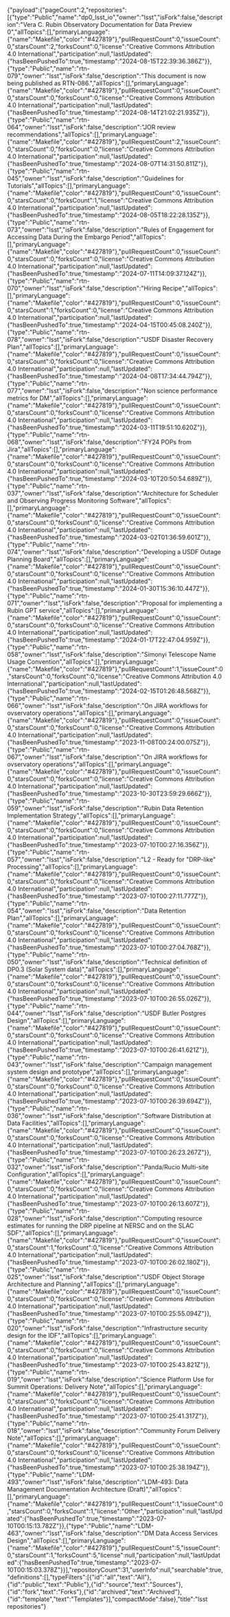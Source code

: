 {"payload":{"pageCount":2,"repositories":[{"type":"Public","name":"dp0_lsst_io","owner":"lsst","isFork":false,"description":"Vera C. Rubin Observatory Documentation for Data Preview 0","allTopics":[],"primaryLanguage":{"name":"Makefile","color":"#427819"},"pullRequestCount":0,"issueCount":0,"starsCount":2,"forksCount":0,"license":"Creative Commons Attribution 4.0 International","participation":null,"lastUpdated":{"hasBeenPushedTo":true,"timestamp":"2024-08-15T22:39:36.386Z"}},{"type":"Public","name":"rtn-079","owner":"lsst","isFork":false,"description":"This document is now being published as RTN-086.","allTopics":[],"primaryLanguage":{"name":"Makefile","color":"#427819"},"pullRequestCount":0,"issueCount":0,"starsCount":0,"forksCount":0,"license":"Creative Commons Attribution 4.0 International","participation":null,"lastUpdated":{"hasBeenPushedTo":true,"timestamp":"2024-08-14T21:02:21.935Z"}},{"type":"Public","name":"rtn-064","owner":"lsst","isFork":false,"description":"JOR review recommendations","allTopics":[],"primaryLanguage":{"name":"Makefile","color":"#427819"},"pullRequestCount":2,"issueCount":0,"starsCount":0,"forksCount":0,"license":"Creative Commons Attribution 4.0 International","participation":null,"lastUpdated":{"hasBeenPushedTo":true,"timestamp":"2024-08-07T14:31:50.811Z"}},{"type":"Public","name":"rtn-045","owner":"lsst","isFork":false,"description":"Guidelines for Tutorials","allTopics":[],"primaryLanguage":{"name":"Makefile","color":"#427819"},"pullRequestCount":0,"issueCount":0,"starsCount":0,"forksCount":1,"license":"Creative Commons Attribution 4.0 International","participation":null,"lastUpdated":{"hasBeenPushedTo":true,"timestamp":"2024-08-05T18:22:28.135Z"}},{"type":"Public","name":"rtn-073","owner":"lsst","isFork":false,"description":"Rules of Engagement for Accessing Data During the Embargo Period","allTopics":[],"primaryLanguage":{"name":"Makefile","color":"#427819"},"pullRequestCount":0,"issueCount":0,"starsCount":0,"forksCount":0,"license":"Creative Commons Attribution 4.0 International","participation":null,"lastUpdated":{"hasBeenPushedTo":true,"timestamp":"2024-07-11T14:09:37.124Z"}},{"type":"Public","name":"rtn-070","owner":"lsst","isFork":false,"description":"Hiring Recipe","allTopics":[],"primaryLanguage":{"name":"Makefile","color":"#427819"},"pullRequestCount":0,"issueCount":0,"starsCount":1,"forksCount":0,"license":"Creative Commons Attribution 4.0 International","participation":null,"lastUpdated":{"hasBeenPushedTo":true,"timestamp":"2024-04-15T00:45:08.240Z"}},{"type":"Public","name":"rtn-078","owner":"lsst","isFork":false,"description":"USDF Disaster Recovery Plan","allTopics":[],"primaryLanguage":{"name":"Makefile","color":"#427819"},"pullRequestCount":0,"issueCount":0,"starsCount":0,"forksCount":0,"license":"Creative Commons Attribution 4.0 International","participation":null,"lastUpdated":{"hasBeenPushedTo":true,"timestamp":"2024-04-08T17:34:44.794Z"}},{"type":"Public","name":"rtn-077","owner":"lsst","isFork":false,"description":"Non science performance metrics for DM","allTopics":[],"primaryLanguage":{"name":"Makefile","color":"#427819"},"pullRequestCount":0,"issueCount":0,"starsCount":0,"forksCount":0,"license":"Creative Commons Attribution 4.0 International","participation":null,"lastUpdated":{"hasBeenPushedTo":true,"timestamp":"2024-03-11T19:51:10.620Z"}},{"type":"Public","name":"rtn-068","owner":"lsst","isFork":false,"description":"FY24 POPs from Jira","allTopics":[],"primaryLanguage":{"name":"Makefile","color":"#427819"},"pullRequestCount":0,"issueCount":0,"starsCount":0,"forksCount":0,"license":"Creative Commons Attribution 4.0 International","participation":null,"lastUpdated":{"hasBeenPushedTo":true,"timestamp":"2024-03-10T20:50:54.689Z"}},{"type":"Public","name":"rtn-037","owner":"lsst","isFork":false,"description":"Architecture for Scheduler and Observing Progress Monitoring Software","allTopics":[],"primaryLanguage":{"name":"Makefile","color":"#427819"},"pullRequestCount":0,"issueCount":0,"starsCount":0,"forksCount":0,"license":"Creative Commons Attribution 4.0 International","participation":null,"lastUpdated":{"hasBeenPushedTo":true,"timestamp":"2024-03-02T01:36:59.601Z"}},{"type":"Public","name":"rtn-074","owner":"lsst","isFork":false,"description":"Developing a USDF Outage Planning Board","allTopics":[],"primaryLanguage":{"name":"Makefile","color":"#427819"},"pullRequestCount":0,"issueCount":0,"starsCount":0,"forksCount":0,"license":"Creative Commons Attribution 4.0 International","participation":null,"lastUpdated":{"hasBeenPushedTo":true,"timestamp":"2024-01-30T15:36:10.447Z"}},{"type":"Public","name":"rtn-071","owner":"lsst","isFork":false,"description":"Proposal for implementing a Rubin GPT service","allTopics":[],"primaryLanguage":{"name":"Makefile","color":"#427819"},"pullRequestCount":0,"issueCount":0,"starsCount":0,"forksCount":0,"license":"Creative Commons Attribution 4.0 International","participation":null,"lastUpdated":{"hasBeenPushedTo":true,"timestamp":"2024-01-17T22:47:04.959Z"}},{"type":"Public","name":"rtn-058","owner":"lsst","isFork":false,"description":"Simonyi Telescope Name Usage Convention","allTopics":[],"primaryLanguage":{"name":"Makefile","color":"#427819"},"pullRequestCount":1,"issueCount":0,"starsCount":0,"forksCount":0,"license":"Creative Commons Attribution 4.0 International","participation":null,"lastUpdated":{"hasBeenPushedTo":true,"timestamp":"2024-02-15T01:26:48.568Z"}},{"type":"Public","name":"rtn-066","owner":"lsst","isFork":false,"description":"On JIRA workflows for ovservatory operations","allTopics":[],"primaryLanguage":{"name":"Makefile","color":"#427819"},"pullRequestCount":0,"issueCount":0,"starsCount":0,"forksCount":0,"license":"Creative Commons Attribution 4.0 International","participation":null,"lastUpdated":{"hasBeenPushedTo":true,"timestamp":"2023-11-08T00:24:00.075Z"}},{"type":"Public","name":"rtn-067","owner":"lsst","isFork":false,"description":"On JIRA workflows for ovservatory operations","allTopics":[],"primaryLanguage":{"name":"Makefile","color":"#427819"},"pullRequestCount":0,"issueCount":0,"starsCount":0,"forksCount":0,"license":"Creative Commons Attribution 4.0 International","participation":null,"lastUpdated":{"hasBeenPushedTo":true,"timestamp":"2023-10-30T23:59:29.666Z"}},{"type":"Public","name":"rtn-059","owner":"lsst","isFork":false,"description":"Rubin Data Retention Implementation Strategy","allTopics":[],"primaryLanguage":{"name":"Makefile","color":"#427819"},"pullRequestCount":0,"issueCount":0,"starsCount":0,"forksCount":0,"license":"Creative Commons Attribution 4.0 International","participation":null,"lastUpdated":{"hasBeenPushedTo":true,"timestamp":"2023-07-10T00:27:16.356Z"}},{"type":"Public","name":"rtn-057","owner":"lsst","isFork":false,"description":"L2 - Ready for \"DRP-like\" Processing","allTopics":[],"primaryLanguage":{"name":"Makefile","color":"#427819"},"pullRequestCount":0,"issueCount":0,"starsCount":0,"forksCount":0,"license":"Creative Commons Attribution 4.0 International","participation":null,"lastUpdated":{"hasBeenPushedTo":true,"timestamp":"2023-07-10T00:27:11.777Z"}},{"type":"Public","name":"rtn-054","owner":"lsst","isFork":false,"description":"Data Retention Plan","allTopics":[],"primaryLanguage":{"name":"Makefile","color":"#427819"},"pullRequestCount":0,"issueCount":0,"starsCount":0,"forksCount":0,"license":"Creative Commons Attribution 4.0 International","participation":null,"lastUpdated":{"hasBeenPushedTo":true,"timestamp":"2023-07-10T00:27:04.768Z"}},{"type":"Public","name":"rtn-050","owner":"lsst","isFork":false,"description":"Technical definition of DP0.3 (Solar System data)","allTopics":[],"primaryLanguage":{"name":"Makefile","color":"#427819"},"pullRequestCount":0,"issueCount":0,"starsCount":0,"forksCount":0,"license":"Creative Commons Attribution 4.0 International","participation":null,"lastUpdated":{"hasBeenPushedTo":true,"timestamp":"2023-07-10T00:26:55.026Z"}},{"type":"Public","name":"rtn-044","owner":"lsst","isFork":false,"description":"USDF Butler Postgres Design","allTopics":[],"primaryLanguage":{"name":"Makefile","color":"#427819"},"pullRequestCount":0,"issueCount":0,"starsCount":0,"forksCount":0,"license":"Creative Commons Attribution 4.0 International","participation":null,"lastUpdated":{"hasBeenPushedTo":true,"timestamp":"2023-07-10T00:26:41.621Z"}},{"type":"Public","name":"rtn-043","owner":"lsst","isFork":false,"description":"Campaign management system design and prototype","allTopics":[],"primaryLanguage":{"name":"Makefile","color":"#427819"},"pullRequestCount":0,"issueCount":0,"starsCount":0,"forksCount":0,"license":"Creative Commons Attribution 4.0 International","participation":null,"lastUpdated":{"hasBeenPushedTo":true,"timestamp":"2023-07-10T00:26:39.694Z"}},{"type":"Public","name":"rtn-036","owner":"lsst","isFork":false,"description":"Software Distribution at Data Facilities","allTopics":[],"primaryLanguage":{"name":"Makefile","color":"#427819"},"pullRequestCount":0,"issueCount":0,"starsCount":0,"forksCount":0,"license":"Creative Commons Attribution 4.0 International","participation":null,"lastUpdated":{"hasBeenPushedTo":true,"timestamp":"2023-07-10T00:26:23.267Z"}},{"type":"Public","name":"rtn-032","owner":"lsst","isFork":false,"description":"Panda/Rucio Multi-site Configuration","allTopics":[],"primaryLanguage":{"name":"Makefile","color":"#427819"},"pullRequestCount":0,"issueCount":0,"starsCount":0,"forksCount":0,"license":"Creative Commons Attribution 4.0 International","participation":null,"lastUpdated":{"hasBeenPushedTo":true,"timestamp":"2023-07-10T00:26:13.607Z"}},{"type":"Public","name":"rtn-028","owner":"lsst","isFork":false,"description":"Computing resource estimates for running the DRP pipeline at NERSC and on the SLAC SDF","allTopics":[],"primaryLanguage":{"name":"Makefile","color":"#427819"},"pullRequestCount":0,"issueCount":0,"starsCount":1,"forksCount":0,"license":"Creative Commons Attribution 4.0 International","participation":null,"lastUpdated":{"hasBeenPushedTo":true,"timestamp":"2023-07-10T00:26:02.180Z"}},{"type":"Public","name":"rtn-025","owner":"lsst","isFork":false,"description":"USDF Object Storage Architecture and Planning","allTopics":[],"primaryLanguage":{"name":"Makefile","color":"#427819"},"pullRequestCount":0,"issueCount":0,"starsCount":0,"forksCount":0,"license":"Creative Commons Attribution 4.0 International","participation":null,"lastUpdated":{"hasBeenPushedTo":true,"timestamp":"2023-07-10T00:25:55.094Z"}},{"type":"Public","name":"rtn-020","owner":"lsst","isFork":false,"description":"Infrastructure security design for the IDF","allTopics":[],"primaryLanguage":{"name":"Makefile","color":"#427819"},"pullRequestCount":0,"issueCount":0,"starsCount":0,"forksCount":0,"license":"Creative Commons Attribution 4.0 International","participation":null,"lastUpdated":{"hasBeenPushedTo":true,"timestamp":"2023-07-10T00:25:43.821Z"}},{"type":"Public","name":"rtn-019","owner":"lsst","isFork":false,"description":"Science Platform Use for Summit Operations: Delivery Note","allTopics":[],"primaryLanguage":{"name":"Makefile","color":"#427819"},"pullRequestCount":0,"issueCount":0,"starsCount":0,"forksCount":0,"license":"Creative Commons Attribution 4.0 International","participation":null,"lastUpdated":{"hasBeenPushedTo":true,"timestamp":"2023-07-10T00:25:41.317Z"}},{"type":"Public","name":"rtn-018","owner":"lsst","isFork":false,"description":"Community Forum Delivery Note","allTopics":[],"primaryLanguage":{"name":"Makefile","color":"#427819"},"pullRequestCount":0,"issueCount":0,"starsCount":0,"forksCount":0,"license":"Creative Commons Attribution 4.0 International","participation":null,"lastUpdated":{"hasBeenPushedTo":true,"timestamp":"2023-07-10T00:25:38.194Z"}},{"type":"Public","name":"LDM-493","owner":"lsst","isFork":false,"description":"LDM-493: Data Management Documentation Architecture (Draft)","allTopics":[],"primaryLanguage":{"name":"Makefile","color":"#427819"},"pullRequestCount":1,"issueCount":0,"starsCount":0,"forksCount":1,"license":"Other","participation":null,"lastUpdated":{"hasBeenPushedTo":true,"timestamp":"2023-07-10T00:15:13.782Z"}},{"type":"Public","name":"LDM-463","owner":"lsst","isFork":false,"description":"DM Data Access Services Design","allTopics":[],"primaryLanguage":{"name":"Makefile","color":"#427819"},"pullRequestCount":5,"issueCount":0,"starsCount":1,"forksCount":5,"license":null,"participation":null,"lastUpdated":{"hasBeenPushedTo":true,"timestamp":"2023-07-10T00:15:03.378Z"}}],"repositoryCount":31,"userInfo":null,"searchable":true,"definitions":[],"typeFilters":[{"id":"all","text":"All"},{"id":"public","text":"Public"},{"id":"source","text":"Sources"},{"id":"fork","text":"Forks"},{"id":"archived","text":"Archived"},{"id":"template","text":"Templates"}],"compactMode":false},"title":"lsst repositories"}
